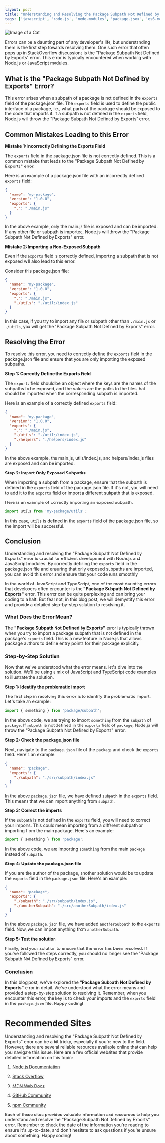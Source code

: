 ```yaml
---
layout: post
title: "Understanding and Resolving the Package Subpath Not Defined by Exports Error in StackOverflow"
tags: ['javascript', 'node.js', 'node-modules', 'package.json', 'es6-modules']
---
```


![Image of a Cat](http://source.unsplash.com/1600x900/?cat)

Errors can be a daunting part of any developer's life, but understanding them is the first step towards resolving them. One such error that often pops up in StackOverflow discussions is the "Package Subpath Not Defined by Exports" error. This error is typically encountered when working with Node.js or JavaScript modules.

## What is the "Package Subpath Not Defined by Exports" Error?

This error arises when a subpath of a package is not defined in the `exports` field of the package.json file. The `exports` field is used to define the public interface of a package, i.e., what parts of the package should be exposed to the code that imports it. If a subpath is not defined in the `exports` field, Node.js will throw the "Package Subpath Not Defined by Exports" error.

## Common Mistakes Leading to this Error

**Mistake 1: Incorrectly Defining the Exports Field**

The `exports` field in the package.json file is not correctly defined. This is a common mistake that leads to the "Package Subpath Not Defined by Exports" error. 

Here is an example of a package.json file with an incorrectly defined `exports` field:

```json
{
  "name": "my-package",
  "version": "1.0.0",
  "exports": {
    ".": "./main.js"
  }
}
```

In the above example, only the main.js file is exposed and can be imported. If any other file or subpath is imported, Node.js will throw the "Package Subpath Not Defined by Exports" error.

**Mistake 2: Importing a Non-Exposed Subpath**

Even if the `exports` field is correctly defined, importing a subpath that is not exposed will also lead to this error. 

Consider this package.json file:

```json
{
  "name": "my-package",
  "version": "1.0.0",
  "exports": {
    ".": "./main.js",
    "./utils": "./utils/index.js"
  }
}
```

In this case, if you try to import any file or subpath other than `./main.js` or `./utils`, you will get the "Package Subpath Not Defined by Exports" error.

## Resolving the Error

To resolve this error, you need to correctly define the `exports` field in the package.json file and ensure that you are only importing the exposed subpaths.

**Step 1: Correctly Define the Exports Field**

The `exports` field should be an object where the keys are the names of the subpaths to be exposed, and the values are the paths to the files that should be imported when the corresponding subpath is imported.

Here is an example of a correctly defined `exports` field:

```json
{
  "name": "my-package",
  "version": "1.0.0",
  "exports": {
    ".": "./main.js",
    "./utils": "./utils/index.js",
    "./helpers": "./helpers/index.js"
  }
}
```

In the above example, the main.js, utils/index.js, and helpers/index.js files are exposed and can be imported.

**Step 2: Import Only Exposed Subpaths**

When importing a subpath from a package, ensure that the subpath is defined in the `exports` field of the package.json file. If it's not, you will need to add it to the `exports` field or import a different subpath that is exposed.

Here is an example of correctly importing an exposed subpath:

```javascript
import utils from 'my-package/utils';
```

In this case, `utils` is defined in the `exports` field of the package.json file, so the import will be successful.

## Conclusion

Understanding and resolving the "Package Subpath Not Defined by Exports" error is crucial for efficient development with Node.js and JavaScript modules. By correctly defining the `exports` field in the package.json file and ensuring that only exposed subpaths are imported, you can avoid this error and ensure that your code runs smoothly.

In the world of JavaScript and TypeScript, one of the most daunting errors that developers often encounter is the **"Package Subpath Not Defined by Exports"** error. This error can be quite perplexing and can bring your coding to a halt. But fear not, in this blog post, we will demystify this error and provide a detailed step-by-step solution to resolving it.

### What Does the Error Mean?

The **"Package Subpath Not Defined by Exports"** error is typically thrown when you try to import a package subpath that is not defined in the package's `exports` field. This is a new feature in Node.js that allows package authors to define entry points for their package explicitly.

### Step-by-Step Solution

Now that we've understood what the error means, let's dive into the solution. We'll be using a mix of JavaScript and TypeScript code examples to illustrate the solution.

**Step 1: Identify the problematic import**

The first step in resolving this error is to identify the problematic import. Let's take an example:

```javascript
import { something } from 'package/subpath';
```

In the above code, we are trying to import `something` from the `subpath` of `package`. If `subpath` is not defined in the `exports` field of `package`, Node.js will throw the "Package Subpath Not Defined by Exports" error.

**Step 2: Check the package.json file**

Next, navigate to the `package.json` file of the `package` and check the `exports` field. Here's an example:

```json
{
  "name": "package",
  "exports": {
    "./subpath": "./src/subpath/index.js"
  }
}
```

In the above `package.json` file, we have defined `subpath` in the `exports` field. This means that we can import anything from `subpath`.

**Step 3: Correct the imports**

If the `subpath` is not defined in the `exports` field, you will need to correct your imports. This could mean importing from a different subpath or importing from the main package. Here's an example:

```javascript
import { something } from 'package';
```

In the above code, we are importing `something` from the main `package` instead of `subpath`.

**Step 4: Update the package.json file**

If you are the author of the package, another solution would be to update the `exports` field in the `package.json` file. Here's an example:

```json
{
  "name": "package",
  "exports": {
    "./subpath": "./src/subpath/index.js",
    "./anotherSubpath": "./src/anotherSubpath/index.js"
  }
}
```

In the above `package.json` file, we have added `anotherSubpath` to the `exports` field. Now, we can import anything from `anotherSubpath`.

**Step 5: Test the solution**

Finally, test your solution to ensure that the error has been resolved. If you've followed the steps correctly, you should no longer see the "Package Subpath Not Defined by Exports" error.

### Conclusion

In this blog post, we've explored the **"Package Subpath Not Defined by Exports"** error in detail. We've understood what the error means and provided a step-by-step solution to resolving it. Remember, when you encounter this error, the key is to check your imports and the `exports` field in the `package.json` file. Happy coding!
# Recommended Sites

Understanding and resolving the "Package Subpath Not Defined by Exports" error can be a bit tricky, especially if you're new to the field. However, there are several reliable resources available online that can help you navigate this issue. Here are a few official websites that provide detailed information on this topic:

1. [Node.js Documentation](https://nodejs.org/api/errors.html#errors_error_code_package_path_not_exported)
   
2. [Stack Overflow](https://stackoverflow.com/questions/tagged/node.js)

3. [MDN Web Docs](https://developer.mozilla.org/en-US/docs/Web/JavaScript/Reference/Errors/Not_defined)

4. [GitHub Community](https://github.community/c/software-development/11)

5. [npm Community](https://npm.community/)

Each of these sites provides valuable information and resources to help you understand and resolve the "Package Subpath Not Defined by Exports" error. Remember to check the date of the information you're reading to ensure it's up-to-date, and don't hesitate to ask questions if you're unsure about something. Happy coding!